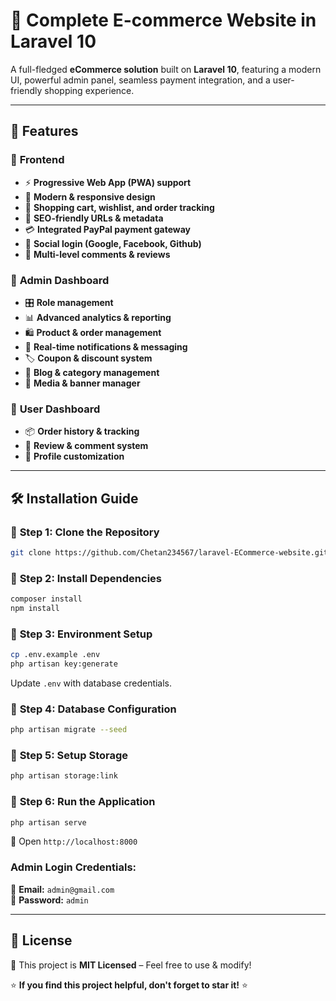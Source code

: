 
# 🚀 Complete E-commerce Website in Laravel 10
A full-fledged **eCommerce solution** built on **Laravel 10**, featuring a modern UI, powerful admin panel, seamless payment integration, and a user-friendly shopping experience.

---

## 🌟 Features

### 🔹 **Frontend**
- ⚡ **Progressive Web App (PWA) support**
- 🎨 **Modern & responsive design**
- 🛒 **Shopping cart, wishlist, and order tracking**
- 🔎 **SEO-friendly URLs & metadata**
- 💳 **Integrated PayPal payment gateway**
- 📢 **Social login (Google, Facebook, Github)**
- 💬 **Multi-level comments & reviews**

### 🔹 **Admin Dashboard**
- 🎛️ **Role management**
- 📊 **Advanced analytics & reporting**
- 🛍️ **Product & order management**
- 🔔 **Real-time notifications & messaging**
- 🏷️ **Coupon & discount system**
- 📰 **Blog & category management**
- 📸 **Media & banner manager**

### 🔹 **User Dashboard**
- 📦 **Order history & tracking**
- 💬 **Review & comment system**
- 🔧 **Profile customization**

---

## 🛠️ Installation Guide

### 🔹 **Step 1: Clone the Repository**
```sh
git clone https://github.com/Chetan234567/laravel-ECommerce-website.git
```

### 🔹 **Step 2: Install Dependencies**
```sh
composer install
npm install
```

### 🔹 **Step 3: Environment Setup**
```sh
cp .env.example .env
php artisan key:generate
```
Update `.env` with database credentials.

### 🔹 **Step 4: Database Configuration**
```sh
php artisan migrate --seed
```


### 🔹 **Step 5: Setup Storage**
```sh
php artisan storage:link
```

### 🔹 **Step 6: Run the Application**
```sh
php artisan serve
```
🔗 Open `http://localhost:8000`

### **Admin Login Credentials:**
📧 **Email:** `admin@gmail.com`  
🔑 **Password:** `admin`

---

## 📜 License
🔹 This project is **MIT Licensed** – Feel free to use & modify!

⭐ **If you find this project helpful, don't forget to star it!** ⭐

